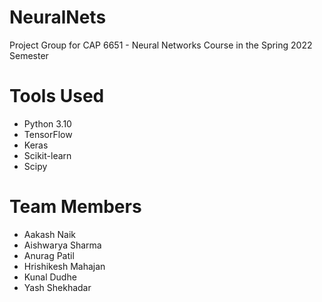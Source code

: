 # NeuralNets
Project Group for CAP 6651 - Neural Networks Course in the Spring 2022 Semester

# Tools Used
<ul>
  <li>Python 3.10</li>
  <li>TensorFlow</li>
  <li>Keras</li>
  <li>Scikit-learn</li>
  <li>Scipy</li>
</ul>


# Team Members
<ul>
  <li>Aakash Naik</li>
  <li>Aishwarya Sharma</li>
  <li>Anurag Patil</li>
  <li>Hrishikesh Mahajan</li>
  <li>Kunal Dudhe</li>
  <li>Yash Shekhadar</li>
</ul>
